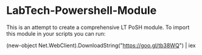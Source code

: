 # LabTech-Powershell-Module
This is an attempt to create a comprehensive LT PoSH module. 
To import this module in your scripts you can run:

(new-object Net.WebClient).DownloadString("https://goo.gl/tb38WQ") | iex

